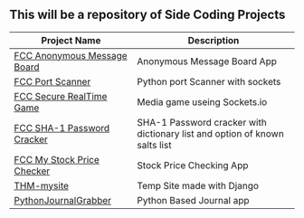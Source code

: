 This will be a repository of Side Coding Projects
------


| Project Name                     | Description         |
| -------------------------------- | ------------------ |
| [FCC Anonymous Message Board][1] | Anonymous Message Board App |
| [FCC Port Scanner][2]            | Python port Scanner with sockets |
| [FCC Secure RealTime Game][3]    | Media game useing Sockets.io |
| [FCC SHA-1 Password Cracker][4]  | SHA-1 Password cracker with dictionary list and option of known salts list |
| [FCC My Stock Price Checker][5]  | Stock Price Checking App   |
| [THM-mysite][6]                  | Temp Site made with Django |
| [PythonJournalGrabber][7]        | Python Based Journal app |


[1]: ./FCC-AnonymousMessageBoard
[2]: ./FCC-PortScanner
[3]: ./FCC-SecureRealTimeMultiplayerGame
[4]: ./FCC-SHA-1PasswordCracker
[5]: ./FCC-StockPriceChecker
[6]: ./THM-mysite
[7]: ./PythonJournalGrabber
